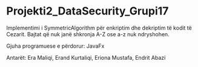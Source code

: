 # Projekti2_DataSecurity_Grupi17
Implementimi i SymmetricAlgorithm për enkriptim dhe dekriptim të kodit të Cezarit. Bajtat që nuk janë shkronja A-Z ose a-z nuk ndryshohen.

Gjuha programuese e përdorur: JavaFx

Antarët: Era Maliqi, Erand Kurtaliqi, Eriona Mustafa, Endrit Abazi
